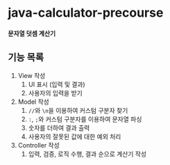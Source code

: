 # java-calculator-precourse
#### 문자열 덧셈 계산기

## 기능 목록
1. View 작성
   1. UI 표시 (입력 및 결과)
   2. 사용자의 입력을 받기
2. Model 작성
   1. `//`와 `\n`을 이용하여 커스텀 구분자 찾기
   2. `:`, `;`와 커스텀 구분자를 이용하여 문자열 파싱
   3. 숫자를 더하여 결과 출력
   4. 사용자의 잘못된 값에 대한 예외 처리
3. Controller 작성
   1. 입력, 검증, 로직 수행, 결과 순으로 계산기 작성